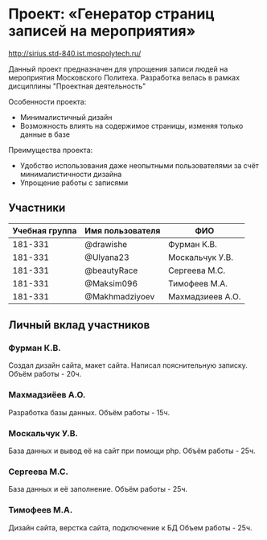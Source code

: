 # Проект: «Генератор страниц записей на мероприятия»
http://sirius.std-840.ist.mospolytech.ru/


Данный проект предназначен для упрощения записи людей на мероприятия Московского Политеха.
Разработка велась в рамках дисциплины "Проектная деятельность"

Особенности проекта:
- Минималистичный дизайн
- Возможность влиять на содержимое страницы, изменяя только данные в базе

Преимущества проекта:
- Удобство использования даже неопытными пользователями за счёт минималистичности дизайна
- Упрощение работы с записями

## Участники

| Учебная группа | Имя пользователя | ФИО                      |
|----------------|------------------|--------------------------|
| 181-331        | @drawishe        | Фурман К.В.              |
| 181-331        | @Ulyana23        | Москальчук У.В.          |
| 181-331        | @beautyRace      | Сергеева М.С.            |
| 181-331        | @Maksim096       | Тимофеев М.А.            |
| 181-331        | @Makhmadziyoev   | Махмадзиеев А.О.         |

## Личный вклад участников

### Фурман К.В.

Создал дизайн сайта, макет сайта. Написал пояснительную записку. Объём работы - 20ч.

### Махмадзиёев А.О.

Разработка базы данных. Объём работы - 15ч.

### Москальчук У.В.

База данных и вывод её на сайт при помощи php. Объём работы - 25ч.

### Сергеева М.С.

База данных и её заполнение. Объём работы - 25ч.

### Тимофеев М.А. 

Дизайн сайта, верстка сайта, подключение к БД Объем работы - 25ч.

